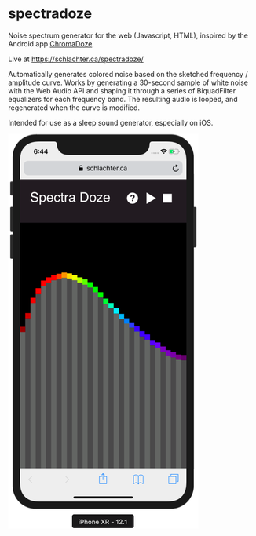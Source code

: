 # spectradoze
Noise spectrum generator for the web (Javascript, HTML), inspired by the Android app [ChromaDoze](https://github.com/pmarks-net/chromadoze#readme).

Live at https://schlachter.ca/spectradoze/

Automatically generates colored noise based on the sketched frequency / amplitude curve. Works by generating a 30-second sample of white noise with the Web Audio API and shaping it through a series of BiquadFilter equalizers for each frequency band. The resulting audio is looped, and regenerated when the curve is modified.

Intended for use as a sleep sound generator, especially on iOS.


![SpectraDoze - web noise generator](screenshot.png?raw=true)
